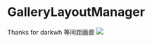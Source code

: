 # GalleryLayoutManager
Thanks for darkwh
等间距画廊
[![](https://jitpack.io/v/by8023hxy/GalleryLayoutManager.svg)](https://jitpack.io/#by8023hxy/GalleryLayoutManager)

